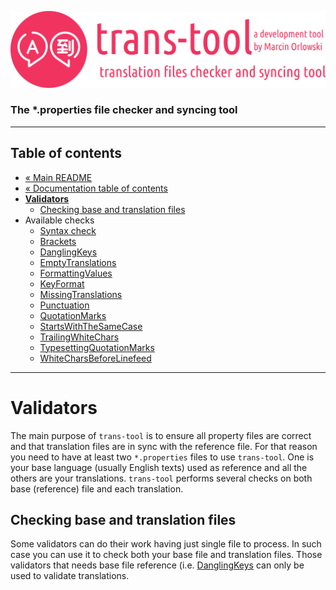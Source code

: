 ![trans-tool logo](../../artwork/trans-tool-logo.png)

### The *.properties file checker and syncing tool ###

---

## Table of contents ##

* [« Main README](../../README.md)
* [« Documentation table of contents](README.md)
* **[Validators](#validators)**
  * [Checking base and translation files](#checking-base-and-translation-files)
* Available checks
  * [Syntax check](syntax-check.md)
  * [Brackets](brackets.md)
  * [DanglingKeys](dangling-keys.md)
  * [EmptyTranslations](empty-translations.md)
  * [FormattingValues](formatting-values.md)
  * [KeyFormat](key-format.md)
  * [MissingTranslations](missing-translations.md)
  * [Punctuation](punctuation.md)
  * [QuotationMarks](quotation-marks.md)
  * [StartsWithTheSameCase](starts-with-the-same-case.md)
  * [TrailingWhiteChars](trailing-white-chars.md)
  * [TypesettingQuotationMarks](typesetting-quotation-marks.md)
  * [WhiteCharsBeforeLinefeed](white-chars-before-linefeed.md)

---

# Validators #

The main purpose of `trans-tool` is to ensure all property files are correct and that translation files are in sync with the
reference file. For that reason you need to have at least two `*.properties` files to use `trans-tool`. One is your base language
(usually English texts) used as reference and all the others are your translations. `trans-tool` performs several checks on both
base (reference) file and each translation.

## Checking base and translation files ##

Some validators can do their work having just single file to process. In such
case you can use it to check both your base file and translation files. Those
validators that needs base file reference (i.e. [DanglingKeys](dangling-keys.md)
can only be used to validate translations.
